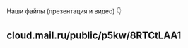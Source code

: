 Наши файлы (презентация и видео) 👇

cloud.mail.ru/public/p5kw/8RTCtLAA1
-----------------------------------
